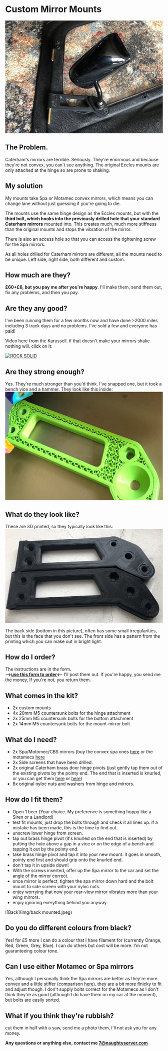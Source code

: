 # Custom Mirror Mounts
![mounted](img/mounted.jpeg)

## The Problem.
Caterham's mirrors are terrible. Seriously. They're enormous and because they're not convex, you can't see anything. The original Eccles mounts are only attached at the hinge so are prone to shaking. 

## My solution
My mounts take Spa or Motamec convex mirrors, which means you can change lane without just guessing if you're going to die.

The mounts use the same hinge design as the Eccles mounts, but with the **third bolt, which hooks into the previously drilled hole that your standard Caterham mirrors** mounted into. This creates much, much more stiffness than the original mounts and stops the vibration of the mirror.

There is also an access hole so that you can access the tightening screw for the Spa mirrors.

As all holes drilled for Caterham mirrors are different, all the mounts need to be unique. Left side, right side, both different and custom.

## How much are they?
**£60+£6, but you pay me after you're happy**. I'll make them, send them out, fix any problems, and then you pay.

## Are they any good?
I've been running them for a few months now and have done >2000 miles including 3 track days and no problems. I've sold a few and everyone has paid! 

Video here from the Karussell. if that doesn't make your mirrors shake nothing will. click on it:

[![ROCK SOLID](https://img.youtube.com/vi/1NCZ1FxKUE0/0.jpg)](https://youtu.be/1NCZ1FxKUE0)

## Are they strong enough?
Yes. They're much stronger than you'd think. I've snapped one, but it took a bench vice and a hammer. They look like this inside:
![Honeycomb](img/honey.jpeg)

## What do they look like?
These are 3D printed, so they typically look like this:
![Both](img/both.jpeg)

The back side (bottom in this picture), often has some small irregularities, but this is the face that you don't see. The front side has a pattern from the printing which you can make out in bright light.

## How do I order?
The instructions are in the form.  
<b>-->[use this form to order](https://forms.gle/tmJhrhNtBkxiYoQS9)<-- </b> I'll post them out. If you're happy, you send me the money, If you're not, you return them.

## What comes in the kit?
* 2x custom mounts
* 4x 20mm M5 countersunk bolts for the hinge attachment
* 2x 25mm M5 countersunk bolts for the bottom attachment
* 2x 14mm M5 countersunk bolts for the mount-mirror bolt

## What do I need?
* 2x Spa/Motomec/CBS mirrors (buy the convex spa ones [here](http://www.kitcardirect.co.uk/spa-formula-f1-mirror.html) or the motamecs [here](https://www.motamec.com/motamec-racing-formula-f1-car-wing-mirror-x2-convex-glass-swivel-mount-black.html )
* 2x Side screens that have been drilled.
* 2x original Caterham brass door hinge pivots (just gently tap them out of the existing pivots by the pointy end. The end that is inserted is knurled, or you can get them [here](https://caterhamparts.co.uk/fittings/599-wind-protector-hinge.html) or [here](http://www.kitcardirect.co.uk/shop-kit-car/weather-protection/wet-weather-side-door-hinges-each.html))
* 8x original nyloc nuts and washers from hinge and mirrors.

## How do I fit them?
* Open 1 beer (Your choice. My preference is something hoppy like a Siren or a Landlord)
* test fit mounts, just drop the bolts through and check it all lines up. if a mistake has been made, this is the time to find out.
* unscrew lower hinge from screen.
* tap out brass hinge pivot (it's knurled on the end that is inserted) by putting the hole above a gap in a vice or on the edge of a bench and tapping it out by the pointy end. 
* take brass hinge pivot and tap it into your new mount. it goes in smooth, pointy end first and should grip onto the knurled end.
* don't tap it in upside down!
* With the screws inserted, offer up the Spa mirror to the car and set the angle of the mirror correct.  
* once mirror is perfect, tighten the spa mirror down hard and the bolt mount to side screen with your nyloc nuts.
* enjoy worrying that now your rear-view mirror vibrates more than your wing mirrors.
* enjoy ignoring everything behind you anyway.

![Back](img/back mounted.jpeg)

## Do you do different colours from black?
Yes! for £5 more I can do a colour that I have filament for (currently Orange, Red, Green, Grey, Blue). I can do others but cost will be more. I'm not guaranteeing colour tone.

## Can I use either Motamec or Spa mirrors
Yes, although I personally think the Spa mirrors are better as they're more convex and a little stiffer (comparison [here](https://www.caterhamlotus7.club/forum/techtalk/motamec-vs-spa-mirrors-0)). they are a bit more finicky to fit and adjust though.
I don't supply bolts correct for the Motamecs as I don't think they're as good (although I do have them on my car at the moment), but bolts are easily sorted. 

## What if you think they're rubbish?
cut them in half with a saw, send me a photo them, I'll not ask you for any money.

**Any questions or anything else, contact me 7@naughtyserver.com**